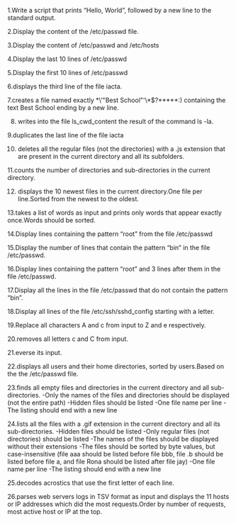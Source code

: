 1.Write a script that prints “Hello, World”, followed by a new line to the standard output.

2.Display the content of the /etc/passwd file.

3.Display the content of /etc/passwd and /etc/hosts

4.Display the last 10 lines of /etc/passwd

5.Display the first 10 lines of /etc/passwd

6.displays the third line of the file iacta.

7.creates a file named exactly \*\\'"Best School"\'\\*$\?\*\*\*\*\*:) containing the text Best School ending by a new line.

8. writes into the file ls_cwd_content the result of the command ls -la.

9.duplicates the last line of the file iacta

10. deletes all the regular files (not the directories) with a .js extension that are present in the current directory and all its subfolders.

11.counts the number of directories and sub-directories in the current directory.

12. displays the 10 newest files in the current directory.One file per line.Sorted from the newest to the oldest.

13.takes a list of words as input and prints only words that appear exactly once.Words should be sorted.

14.Display lines containing the pattern “root” from the file /etc/passwd

15.Display the number of lines that contain the pattern “bin” in the file /etc/passwd.

16.Display lines containing the pattern “root” and 3 lines after them in the file /etc/passwd.

17.Display all the lines in the file /etc/passwd that do not contain the pattern “bin”.

18.Display all lines of the file /etc/ssh/sshd_config starting with a letter.

19.Replace all characters A and c from input to Z and e respectively.

20.removes all letters c and C from input.

21.everse its input.

22.displays all users and their home directories, sorted by users.Based on the the /etc/passwd file.

23.finds all empty files and directories in the current directory and all sub-directories.
-Only the names of the files and directories should be displayed (not the entire path)
-Hidden files should be listed
-One file name per line
-The listing should end with a new line

24.lists all the files with a .gif extension in the current directory and all its sub-directories.
-Hidden files should be listed
-Only regular files (not directories) should be listed
-The names of the files should be displayed without their extensions
-The files should be sorted by byte values, but case-insensitive (file aaa should be listed before file bbb, file .b should be listed before file a, and file Rona should be listed after file jay)
-One file name per line
-The listing should end with a new line

25.decodes acrostics that use the first letter of each line.

26.parses web servers logs in TSV format as input and displays the 11 hosts or IP addresses which did the most requests.Order by number of requests, most active host or IP at the top.
